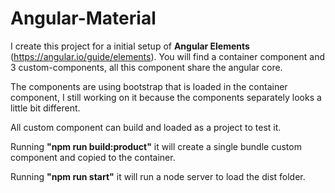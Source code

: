 # Angular-Material

I create this project for a initial setup of <b>Angular Elements</b> (https://angular.io/guide/elements). You will find a container component and 3 custom-components, all this component share the angular core.

The components are using bootstrap that is loaded in the container component, I still working on it because the components separately looks a little bit different.

All custom component can build and loaded as a project to test it.

Running <b>"npm run build:product"</b> it will create a single bundle custom component and copied to the container.

Running <b>"npm run start"</b> it will run a node server to load the dist folder.
